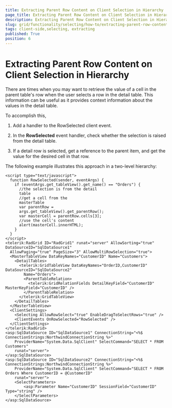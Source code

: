 ```yaml
---
title: Extracting Parent Row Content on Client Selection in Hierarchy
page_title: Extracting Parent Row Content on Client Selection in Hierarchy | RadGrid for ASP.NET AJAX Documentation
description: Extracting Parent Row Content on Client Selection in Hierarchy
slug: grid/functionality/selecting/how-to/extracting-parent-row-content-on-client-selection
tags: client-side,selecting, extracting
published: True
position: 6
---
```


# Extracting Parent Row Content on Client Selection in Hierarchy

There are times when you may want to retrieve the value of a cell in the parent table's row when the user selects a row in the detail table. This information can be useful as it provides context information about the values in the detail table.

To accomplish this,

1. Add a handler to the RowSelected client event.

1. In the **RowSelected** event handler, check whether the selection is raised from the detail table.

1. If a detail row is selected, get a reference to the parent item, and get the value for the desired cell in that row.
	
The following example illustrates this approach in a two-level hierarchy:

````ASP.NET
<script type="text/javascript">
  function RowSelected(sender, eventArgs) {
    if (eventArgs.get_tableView().get_name() == "Orders") {
      //the selection is from the detail
      table
      //get a cell from the
      masterTable
      var parentRow =
      args.get_tableView().get_parentRow();
      var masterCell = parentRow.cells[3];
      //use the cell's content
      alert(masterCell.innerHTML);
    }
  }                    
</script>
<telerik:RadGrid ID="RadGrid1" runat="server" AllowSorting="true" DataSourceID="SqlDataSource1"
  AllowPaging="true" PageSize="3" AllowMultiRowSelection="true">
  <MasterTableView DataKeyNames="CustomerID" Name="Customers">
    <DetailTables>
      <telerik:GridTableView DataKeyNames="OrderID,CustomerID" DataSourceID="SqlDataSource2"
        Name="Orders">
        <ParentTableRelation>
          <telerik:GridRelationFields DetailKeyField="CustomerID" MasterKeyField="CustomerID" />
        </ParentTableRelation>
      </telerik:GridTableView>
    </DetailTables>
  </MasterTableView>
  <ClientSettings>
    <Selecting AllowRowSelect="true" EnableDragToSelectRows="true" />
    <ClientEvents OnRowSelected="RowSelected" />
  </ClientSettings>
</telerik:RadGrid>
<asp:SqlDataSource ID="SqlDataSource1" ConnectionString="<%$ ConnectionStrings:NorthwindConnectionString %>"
    ProviderName="System.Data.SqlClient" SelectCommand="SELECT * FROM Customers"
    runat="server">
</asp:SqlDataSource>
<asp:SqlDataSource ID="SqlDataSource2" ConnectionString="<%$ ConnectionStrings:NorthwindConnectionString %>"
    ProviderName="System.Data.SqlClient" SelectCommand="SELECT * FROM Orders Where CustomerID = @CustomerID"
    runat="server">
    <SelectParameters>
        <asp:Parameter Name="CustomerID" SessionField="CustomerID" Type="string" />
    </SelectParameters>
</asp:SqlDataSource>
````

